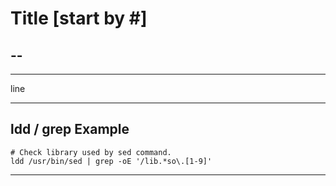# Title [start by #]
--
----

---

line

---

## ldd / grep Example

```shell
# Check library used by sed command.
ldd /usr/bin/sed | grep -oE '/lib.*so\.[1-9]'
```

---
